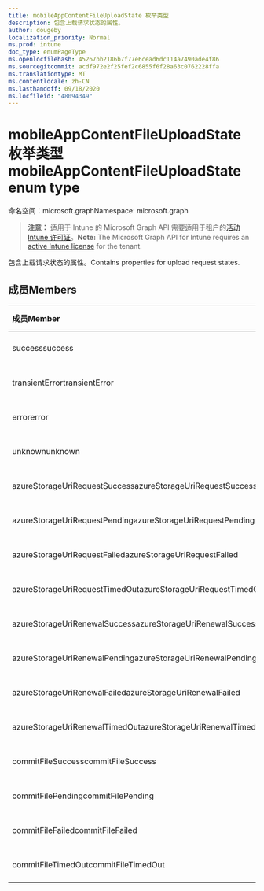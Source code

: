 ```yaml
---
title: mobileAppContentFileUploadState 枚举类型
description: 包含上载请求状态的属性。
author: dougeby
localization_priority: Normal
ms.prod: intune
doc_type: enumPageType
ms.openlocfilehash: 45267bb2186b7f77e6cead6dc114a7490ade4f86
ms.sourcegitcommit: acdf972e2f25fef2c6855f6f28a63c0762228ffa
ms.translationtype: MT
ms.contentlocale: zh-CN
ms.lasthandoff: 09/18/2020
ms.locfileid: "48094349"
---
```

# <a name="mobileappcontentfileuploadstate-enum-type"></a><span data-ttu-id="cfa34-103">mobileAppContentFileUploadState 枚举类型</span><span class="sxs-lookup"><span data-stu-id="cfa34-103">mobileAppContentFileUploadState enum type</span></span>

<span data-ttu-id="cfa34-104">命名空间：microsoft.graph</span><span class="sxs-lookup"><span data-stu-id="cfa34-104">Namespace: microsoft.graph</span></span>

> <span data-ttu-id="cfa34-105">**注意：** 适用于 Intune 的 Microsoft Graph API 需要适用于租户的[活动 Intune 许可证](https://go.microsoft.com/fwlink/?linkid=839381)。</span><span class="sxs-lookup"><span data-stu-id="cfa34-105">**Note:** The Microsoft Graph API for Intune requires an [active Intune license](https://go.microsoft.com/fwlink/?linkid=839381) for the tenant.</span></span>

<span data-ttu-id="cfa34-106">包含上载请求状态的属性。</span><span class="sxs-lookup"><span data-stu-id="cfa34-106">Contains properties for upload request states.</span></span>

## <a name="members"></a><span data-ttu-id="cfa34-107">成员</span><span class="sxs-lookup"><span data-stu-id="cfa34-107">Members</span></span>
|<span data-ttu-id="cfa34-108">成员</span><span class="sxs-lookup"><span data-stu-id="cfa34-108">Member</span></span>|<span data-ttu-id="cfa34-109">值</span><span class="sxs-lookup"><span data-stu-id="cfa34-109">Value</span></span>|<span data-ttu-id="cfa34-110">说明</span><span class="sxs-lookup"><span data-stu-id="cfa34-110">Description</span></span>|
|:---|:---|:---|
|<span data-ttu-id="cfa34-111">success</span><span class="sxs-lookup"><span data-stu-id="cfa34-111">success</span></span>|<span data-ttu-id="cfa34-112">0</span><span class="sxs-lookup"><span data-stu-id="cfa34-112">0</span></span>|<span data-ttu-id="cfa34-113">尚未记录</span><span class="sxs-lookup"><span data-stu-id="cfa34-113">Not yet documented</span></span>|
|<span data-ttu-id="cfa34-114">transientError</span><span class="sxs-lookup"><span data-stu-id="cfa34-114">transientError</span></span>|<span data-ttu-id="cfa34-115">1 </span><span class="sxs-lookup"><span data-stu-id="cfa34-115">1</span></span>|<span data-ttu-id="cfa34-116">尚未记录</span><span class="sxs-lookup"><span data-stu-id="cfa34-116">Not yet documented</span></span>|
|<span data-ttu-id="cfa34-117">error</span><span class="sxs-lookup"><span data-stu-id="cfa34-117">error</span></span>|<span data-ttu-id="cfa34-118">2 </span><span class="sxs-lookup"><span data-stu-id="cfa34-118">2</span></span>|<span data-ttu-id="cfa34-119">尚未记录</span><span class="sxs-lookup"><span data-stu-id="cfa34-119">Not yet documented</span></span>|
|<span data-ttu-id="cfa34-120">unknown</span><span class="sxs-lookup"><span data-stu-id="cfa34-120">unknown</span></span>|<span data-ttu-id="cfa34-121">第三章</span><span class="sxs-lookup"><span data-stu-id="cfa34-121">3</span></span>|<span data-ttu-id="cfa34-122">尚未记录</span><span class="sxs-lookup"><span data-stu-id="cfa34-122">Not yet documented</span></span>|
|<span data-ttu-id="cfa34-123">azureStorageUriRequestSuccess</span><span class="sxs-lookup"><span data-stu-id="cfa34-123">azureStorageUriRequestSuccess</span></span>|<span data-ttu-id="cfa34-124">100</span><span class="sxs-lookup"><span data-stu-id="cfa34-124">100</span></span>|<span data-ttu-id="cfa34-125">尚未记录</span><span class="sxs-lookup"><span data-stu-id="cfa34-125">Not yet documented</span></span>|
|<span data-ttu-id="cfa34-126">azureStorageUriRequestPending</span><span class="sxs-lookup"><span data-stu-id="cfa34-126">azureStorageUriRequestPending</span></span>|<span data-ttu-id="cfa34-127">101</span><span class="sxs-lookup"><span data-stu-id="cfa34-127">101</span></span>|<span data-ttu-id="cfa34-128">尚未记录</span><span class="sxs-lookup"><span data-stu-id="cfa34-128">Not yet documented</span></span>|
|<span data-ttu-id="cfa34-129">azureStorageUriRequestFailed</span><span class="sxs-lookup"><span data-stu-id="cfa34-129">azureStorageUriRequestFailed</span></span>|<span data-ttu-id="cfa34-130">102</span><span class="sxs-lookup"><span data-stu-id="cfa34-130">102</span></span>|<span data-ttu-id="cfa34-131">尚未记录</span><span class="sxs-lookup"><span data-stu-id="cfa34-131">Not yet documented</span></span>|
|<span data-ttu-id="cfa34-132">azureStorageUriRequestTimedOut</span><span class="sxs-lookup"><span data-stu-id="cfa34-132">azureStorageUriRequestTimedOut</span></span>|<span data-ttu-id="cfa34-133">103</span><span class="sxs-lookup"><span data-stu-id="cfa34-133">103</span></span>|<span data-ttu-id="cfa34-134">尚未记录</span><span class="sxs-lookup"><span data-stu-id="cfa34-134">Not yet documented</span></span>|
|<span data-ttu-id="cfa34-135">azureStorageUriRenewalSuccess</span><span class="sxs-lookup"><span data-stu-id="cfa34-135">azureStorageUriRenewalSuccess</span></span>|<span data-ttu-id="cfa34-136">200</span><span class="sxs-lookup"><span data-stu-id="cfa34-136">200</span></span>|<span data-ttu-id="cfa34-137">尚未记录</span><span class="sxs-lookup"><span data-stu-id="cfa34-137">Not yet documented</span></span>|
|<span data-ttu-id="cfa34-138">azureStorageUriRenewalPending</span><span class="sxs-lookup"><span data-stu-id="cfa34-138">azureStorageUriRenewalPending</span></span>|<span data-ttu-id="cfa34-139">201</span><span class="sxs-lookup"><span data-stu-id="cfa34-139">201</span></span>|<span data-ttu-id="cfa34-140">尚未记录</span><span class="sxs-lookup"><span data-stu-id="cfa34-140">Not yet documented</span></span>|
|<span data-ttu-id="cfa34-141">azureStorageUriRenewalFailed</span><span class="sxs-lookup"><span data-stu-id="cfa34-141">azureStorageUriRenewalFailed</span></span>|<span data-ttu-id="cfa34-142">202</span><span class="sxs-lookup"><span data-stu-id="cfa34-142">202</span></span>|<span data-ttu-id="cfa34-143">尚未记录</span><span class="sxs-lookup"><span data-stu-id="cfa34-143">Not yet documented</span></span>|
|<span data-ttu-id="cfa34-144">azureStorageUriRenewalTimedOut</span><span class="sxs-lookup"><span data-stu-id="cfa34-144">azureStorageUriRenewalTimedOut</span></span>|<span data-ttu-id="cfa34-145">203</span><span class="sxs-lookup"><span data-stu-id="cfa34-145">203</span></span>|<span data-ttu-id="cfa34-146">尚未记录</span><span class="sxs-lookup"><span data-stu-id="cfa34-146">Not yet documented</span></span>|
|<span data-ttu-id="cfa34-147">commitFileSuccess</span><span class="sxs-lookup"><span data-stu-id="cfa34-147">commitFileSuccess</span></span>|<span data-ttu-id="cfa34-148">300</span><span class="sxs-lookup"><span data-stu-id="cfa34-148">300</span></span>|<span data-ttu-id="cfa34-149">尚未记录</span><span class="sxs-lookup"><span data-stu-id="cfa34-149">Not yet documented</span></span>|
|<span data-ttu-id="cfa34-150">commitFilePending</span><span class="sxs-lookup"><span data-stu-id="cfa34-150">commitFilePending</span></span>|<span data-ttu-id="cfa34-151">301</span><span class="sxs-lookup"><span data-stu-id="cfa34-151">301</span></span>|<span data-ttu-id="cfa34-152">尚未记录</span><span class="sxs-lookup"><span data-stu-id="cfa34-152">Not yet documented</span></span>|
|<span data-ttu-id="cfa34-153">commitFileFailed</span><span class="sxs-lookup"><span data-stu-id="cfa34-153">commitFileFailed</span></span>|<span data-ttu-id="cfa34-154">302</span><span class="sxs-lookup"><span data-stu-id="cfa34-154">302</span></span>|<span data-ttu-id="cfa34-155">尚未记录</span><span class="sxs-lookup"><span data-stu-id="cfa34-155">Not yet documented</span></span>|
|<span data-ttu-id="cfa34-156">commitFileTimedOut</span><span class="sxs-lookup"><span data-stu-id="cfa34-156">commitFileTimedOut</span></span>|<span data-ttu-id="cfa34-157">303</span><span class="sxs-lookup"><span data-stu-id="cfa34-157">303</span></span>|<span data-ttu-id="cfa34-158">尚未记录</span><span class="sxs-lookup"><span data-stu-id="cfa34-158">Not yet documented</span></span>|









